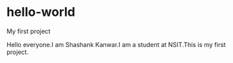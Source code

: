 # hello-world
My first project

Hello everyone.I am Shashank Kanwar.I am a student at NSIT.This is my first project.
